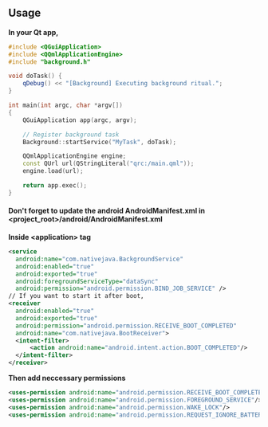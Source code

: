 ## Usage
<b>In your Qt app,</b>
```c++
#include <QGuiApplication>
#include <QQmlApplicationEngine>
#include "background.h"

void doTask() {
    qDebug() << "[Background] Executing background ritual.";
}

int main(int argc, char *argv[])
{
    QGuiApplication app(argc, argv);

    // Register background task
    Background::startService("MyTask", doTask);

    QQmlApplicationEngine engine;
    const QUrl url(QStringLiteral("qrc:/main.qml"));
    engine.load(url);

    return app.exec();
}
```

#### Don't forget to update the android AndroidManifest.xml in <project_root>/android/AndroidManifest.xml
  <b>Inside &lt;application&gt; tag</b>
  ```xml
  <service
    android:name="com.nativejava.BackgroundService"
    android:enabled="true"
    android:exported="true"
    android:foregroundServiceType="dataSync"
    android:permission="android.permission.BIND_JOB_SERVICE" />
// If you want to start it after boot,
<receiver
    android:enabled="true"
    android:exported="true"
    android:permission="android.permission.RECEIVE_BOOT_COMPLETED"
    android:name="com.nativejava.BootReceiver">
    <intent-filter>
        <action android:name="android.intent.action.BOOT_COMPLETED"/>
    </intent-filter>
</receiver>

  ```
<b>Then add neccessary permissions</b>
```xml
<uses-permission android:name="android.permission.RECEIVE_BOOT_COMPLETED"/>
<uses-permission android:name="android.permission.FOREGROUND_SERVICE"/>
<uses-permission android:name="android.permission.WAKE_LOCK"/>
<uses-permission android:name="android.permission.REQUEST_IGNORE_BATTERY_OPTIMIZATIONS"/>
```

